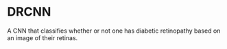 # DRCNN
A CNN that classifies whether or not one has diabetic retinopathy based on an image of their retinas.
